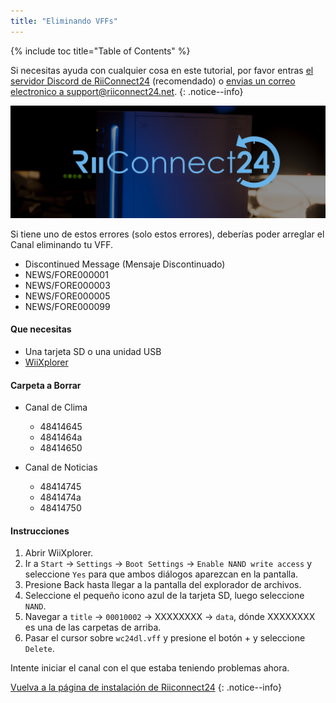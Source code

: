 ```yaml
---
title: "Eliminando VFFs"
---
```


{% include toc title="Table of Contents" %}

Si necesitas ayuda con cualquier cosa en este tutorial, por favor entras [el servidor Discord de RiiConnect24](https://discord.gg/rc24) (recomendado) o [envias un correo electronico a support@riiconnect24.net](mailto:support@riiconnect24.net).
{: .notice--info}

![RiiConnect24 Logo](/images/WiiRC24Logo.jpg)

Si tiene uno de estos errores (solo estos errores), deberías poder arreglar el Canal eliminando tu VFF.

+ Discontinued Message (Mensaje Discontinuado)
+ NEWS/FORE000001
+ NEWS/FORE000003
+ NEWS/FORE000005
+ NEWS/FORE000099

#### Que necesitas
* Una tarjeta SD o una unidad USB
* [WiiXplorer](https://sourceforge.net/projects/wiixplorer/files/latest/download)

#### Carpeta a Borrar

+ Canal de Clima
  + 48414645
  + 4841464a
  + 48414650

+ Canal de Noticias
  + 48414745
  + 4841474a
  + 48414750

#### Instrucciones

1. Abrir WiiXplorer.
2. Ir a `Start` -> `Settings` -> `Boot Settings` -> `Enable NAND write access` y seleccione `Yes` para que ambos diálogos aparezcan en la pantalla.
3. Presione Back hasta llegar a la pantalla del explorador de archivos.
4. Seleccione el pequeño icono azul de la tarjeta SD, luego seleccione `NAND`.
5. Navegar a `title` -> `00010002` -> XXXXXXXX -> `data`, dónde XXXXXXXX es una de las carpetas de arriba.
6. Pasar el cursor sobre `wc24dl.vff` y presione el botón + y seleccione `Delete`.

Intente iniciar el canal con el que estaba teniendo problemas ahora.

[Vuelva a la página de instalación de Riiconnect24](riiconnect24)
{: .notice--info}

